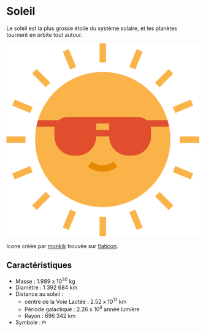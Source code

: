 # Soleil

Le soleil est la plus grosse étoile du système solaire, et les planètes tournent en orbite tout autour.

![Icone de mercure](soleil.svg)

Icone créée par [monkik](https://www.flaticon.com/authors/monkik) trouvée sur [flaticon](https://www.flaticon.com/).

## Caractéristiques

- Masse : 1.989 x 10<sup>30</sup> kg
- Diamètre : 1 392 684 km
- Distance au soleil :
  - centre de la Voie Lactée : 2.52 x 10<sup>17</sup> km
  - Période galactique : 2.26 x 10<sup>8</sup> année lumière
  - Rayon : 696 342 km
- Symbole : &#x26FF;
